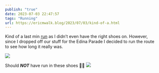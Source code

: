 ```yaml
---
publish: "true"
date: 2023-07-03 22:47:57
tags: "Running"
url: https://ericmwalk.blog/2023/07/03/kind-of-a.html
---
```


Kind of a last min [run](https://strava.com/activities/9383478640) as I didn’t even have the right shoes on. However, since I dropped off our stuff for the Edina Parade I decided to run the route to see how long it really was.

![](https://ericmwalk.blog/uploads/2023/e562dfadbe.jpg)

Should **_NOT_** have run in these shoes 🤦‍♂️
![](https://ericmwalk.blog/uploads/2023/45581b0101.jpg)